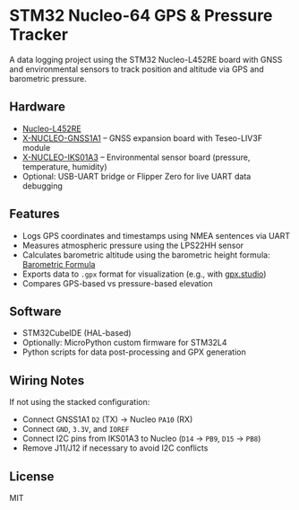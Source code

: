 # STM32 Nucleo-64 GPS & Pressure Tracker

A data logging project using the STM32 Nucleo-L452RE board with GNSS and environmental sensors to track position and altitude via GPS and barometric pressure.

## Hardware

- [Nucleo-L452RE](https://www.st.com/en/evaluation-tools/nucleo-l452re.html)
- [X-NUCLEO-GNSS1A1](https://www.st.com/en/ecosystems/x-nucleo-gnss1a1.html#overview) – GNSS expansion board with Teseo-LIV3F module
- [X-NUCLEO-IKS01A3](https://www.st.com/en/ecosystems/x-nucleo-iks01a3.html#overview) – Environmental sensor board (pressure, temperature, humidity)
- Optional: USB-UART bridge or Flipper Zero for live UART data debugging

## Features

- Logs GPS coordinates and timestamps using NMEA sentences via UART
- Measures atmospheric pressure using the LPS22HH sensor
- Calculates barometric altitude using the barometric height formula:  
  [Barometric Formula](https://www.apt-huerth.de/apt_eng/barometric-height-formula.html)
- Exports data to `.gpx` format for visualization (e.g., with [gpx.studio](https://gpx.studio/))
- Compares GPS-based vs pressure-based elevation

## Software

- STM32CubeIDE (HAL-based)
- Optionally: MicroPython custom firmware for STM32L4
- Python scripts for data post-processing and GPX generation

## Wiring Notes

If not using the stacked configuration:
- Connect GNSS1A1 `D2` (TX) → Nucleo `PA10` (RX)
- Connect `GND`, `3.3V`, and `IOREF`
- Connect I2C pins from IKS01A3 to Nucleo (`D14` → `PB9`, `D15` → `PB8`)
- Remove J11/J12 if necessary to avoid I2C conflicts

## License

MIT
